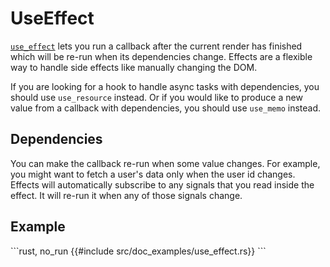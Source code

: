 # UseEffect

[`use_effect`](https://docs.rs/dioxus-hooks/latest/dioxus_hooks/fn.use_effect.html) lets you run a callback after the current render has finished which will be re-run when its dependencies change. Effects are a flexible way to handle side effects like manually changing the DOM.

If you are looking for a hook to handle async tasks with dependencies, you should use `use_resource` instead. Or if you would like to produce a new value from a callback with dependencies, you should use `use_memo` instead.

## Dependencies

You can make the callback re-run when some value changes. For example, you might want to fetch a user's data only when the user id changes. Effects will automatically subscribe to any signals that you read inside the effect. It will re-run it when any of those signals change.

## Example

\```rust, no_run
{{#include src/doc_examples/use_effect.rs}}
\```
